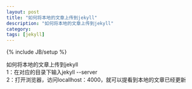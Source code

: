 ```yaml
---
layout: post
title: "如何将本地的文章上传到jekyll"
description: "如何将本地的文章上传到jekyll"
category: 
tags: [jekyll]
---
```

{% include JB/setup %}

 如何将本地的文章上传到jekyll<br>
1：在对应的目录下输入jekyll --server<br>
2：打开浏览器，访问locallhost：4000，就可以提看到本地的文章已经更新<br>